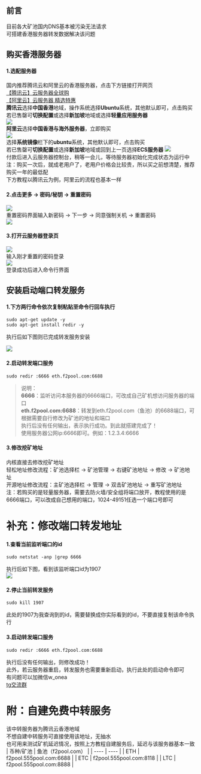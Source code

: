 ## 前言
目前各大矿池国内DNS基本被污染无法请求  
可搭建香港服务器转发数据解决该问题
## 购买香港服务器
#### 1.选配服务器
国内推荐腾讯云和阿里云的香港服务器，点击下方链接打开网页  
[【腾讯云】云服务器全球购](https://cloud.tencent.com/act/cps/redirect?redirect=1068&cps_key=5c54c86b3f4415abe2b9de54f11937db&from=console)  
[【阿里云】云服务器 精选特惠](https://www.aliyun.com/daily-act/ecs/activity_selection?userCode=xrpv28iz)  
**腾讯云**选择**中国香港**地域，操作系统选择**Ubuntu**系统，其他默认即可，点击购买  
若已售罄可**切换配置**或选择**新加坡**地域或选择**轻量应用服务器**  
![](https://img2020.cnblogs.com/blog/1862911/202111/1862911-20211130111508863-1065655365.png)  
**阿里云**选择**中国香港与海外服务器**，立即购买  
![](https://img2020.cnblogs.com/blog/1862911/202111/1862911-20211130111515135-1164723545.png)  
选择**系统镜像**栏下的**ubuntu**系统，其他默认即可，点击购买  
若已售罄可**切换配置**或选择**新加坡**地域或回到上一页选择**ECS服务器** 
![](https://img2020.cnblogs.com/blog/1862911/202111/1862911-20211130111521855-44752120.png)  
付款后进入云服务器控制台，稍等一会儿，等待服务器初始化完成状态为运行中  
注：购买一次后，就成老用户了，老用户价格会比较贵，所以买之前想清楚，推荐购买一年的最低配  
下方教程以腾讯云为例，阿里云的流程也基本一样  
#### 2.点击更多 -> 密码/秘钥 -> 重置密码  
![](https://img2020.cnblogs.com/blog/1862911/202111/1862911-20211130111526432-558635387.png)  
重置密码界面输入新密码 -> 下一步 -> 同意强制关机 -> 重置密码  
![](https://img2020.cnblogs.com/blog/1862911/202111/1862911-20211130111529226-241161976.png)  
#### 3.打开云服务器登录页  
![](https://img2020.cnblogs.com/blog/1862911/202111/1862911-20211130111531437-2085908523.png)  
输入刚才重置的密码登录  
![](https://img2020.cnblogs.com/blog/1862911/202111/1862911-20211130111534013-1017324382.png)  
登录成功后进入命令行界面  
## 安装启动端口转发服务  
#### 1.下方两行命令依次复制粘贴至命令行回车执行  
```
sudo apt-get update -y
sudo apt-get install redir -y
```
执行后如下图则已完成转发服务安装  

![](https://img2020.cnblogs.com/blog/1862911/202111/1862911-20211130113825315-1626231946.png)  

#### 2.启动转发端口服务  
```
sudo redir :6666 eth.f2pool.com:6688
```
> 说明：  
> **6666**：监听访问本服务器的6666端口，可改成自己矿机想访问服务器的端口  
> **eth.f2pool.com:6688**：转发到eth.f2pool.com（鱼池）的6688端口，可根据需要自行修改为矿池的地址和端口  
执行后没有任何输出，表示执行成功。到此就搭建完成了！  
使用服务器公网ip:6666即可。例如：1.2.3.4:6666  
#### 3.修改挖矿地址    
内核直接去修改挖矿地址  
轻松地址修改流程：矿池选择栏 -> 矿池管理 -> 右键矿池地址 -> 修改 -> 矿池地址  
开源地址修改流程：主矿池选择栏 -> 管理 -> 双击矿池地址 -> 重写矿池地址  
注：若购买的是轻量服务器，需要去防火墙/安全组将端口放开，教程使用的是6666端口，可以改成自己想用的端口，1024-49151任选一个端口号即可  
# 补充：修改端口转发地址  
#### 1.查看当前监听端口的id  
```
sudo netstat -anp |grep 6666
```
执行后如下图，看到该监听端口id为1907  
![](https://img2020.cnblogs.com/blog/1862911/202111/1862911-20211130111538901-836598323.png)  
#### 2.停止当前转发服务  
```
sudo kill 1907
```
此处的1907为我查询到的id，需要替换成你实际看到的id，不要直接复制该命令执行  
#### 3.启动转发端口服务  
```
sudo redir :6666 eth.f2pool.com:6688
```
执行后没有任何输出，则修改成功！  
此外，若云服务器重启，转发服务也需要重新启动，执行此处的启动命令即可  
有问题可以加微信w_onea  
[tg交流群](https://t.me/+CetxQfaj0aBlM2I1)  
# 附：自建免费中转服务  
该中转服务器为腾讯云香港地域  
不想自建中转服务可直接使用该地址，无抽水  
也可用来测试矿机延迟情况，按照上方教程自建服务后，延迟与该服务器基本一致  
|    币种/矿池  |   鱼池（f2pool.com）      |
| ---- | ---- |
|   ETH   |   f2pool.555pool.com:6688      |
|   ETC   |   f2pool.555pool.com:8118     |
|   LTC   |   f2pool.555pool.com:8888      |
